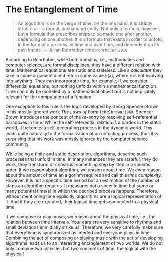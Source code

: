 # The Entanglement of Time

>An algorithm is on the verge of time: on the one hand, it is strictly structural – a formal, unchanging entity.
Not only a formula, however, but a formula that prescribes steps to be made one after another, depending on one another.
It is a formula that exists in order to unfold, in the form of a process, in time and over time, and dependent on its past inputs. -- Julian Rohrhuber {cite}`rohrhuber:2018`

According to Rohrhuber, while both domains, i.e., mathematics and computer science, are formal disciplines, they have a different relation with time.
Mathematical equations are static and stateless.
Like a *calculator* they take in some argument $x$ and return some value $y(x)$, where $x$ is not evolving into anything.
They can incorporate time, for example, if we consider differential equations, but nothing unfolds within a mathematical function.
Time can only be modeled by a mathematical object but is not implicitely relevant for the computation of a function.

One exception to this rule is the logic developed by Georg Spencer-Brown in his mostly ignored work *The Laws of Form* {cite}`brown:1969`.
Spencer-Brown introduces the concept of the *re-entry* by resolving self-referential paradoxes in time.
While the self-referential relation is a pardox in the static world, it becomes a self-generating process in the dynamic world.
This leads quite naturally to the formalization of an unfolding process, thus it is surprising that his work was mostly ignored by the computer science community.

While being a finite and static description, algorithms, describe such processes that unfold in time.
In many instances they are stateful, they do work, they transform or construct something step by step in a specific order.
If we reason about algorithm, we reason about time.
We even reason about the amount of time an algorihm requires and call this *time complexity*.
However, it is not a specific time period but an estimation of the number of steps an algorithm requires.
It measures not a specific time but some or many potential time(s) in which the decribed process happens.
Therefore, without mentioning time explicitly, algorithms are a logical representation of it.
And if they are executed, their logical time gets connected to a physical time. 

If we compose or play music, we reason about the physical time, i.e., the relation between time intervals.
Your ears are very sensitive to rhythms and small deviations immidiatly strike us.
Therefore, we very carefully make sure that everything is synchronized as inteded and everyone plays in time.
Combining the act of composing or playing music with the act of developing algorithms leads us to an interesting entanglement of two worlds.
We do not only combine two activities but two concepts of time: the logical with the physical!